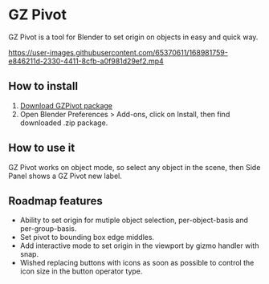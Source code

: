 # GZ Pivot
GZ Pivot is a tool for Blender to set origin on objects in easy and quick way.


https://user-images.githubusercontent.com/65370611/168981759-e846211d-2330-4411-8cfb-a0f981d29ef2.mp4


## How to install
1. [Download GZPivot package](https://github.com/AlbertoGZ-dev/GZ_Pivot/archive/refs/heads/master.zip)
2. Open Blender Preferences > Add-ons, click on Install, then find downloaded .zip package.


## How to use it
GZ Pivot works on object mode, so select any object in the scene, then Side Panel shows a GZ Pivot new label.


## Roadmap features
- Ability to set origin for mutiple object selection, per-object-basis and per-group-basis.
- Set pivot to bounding box edge middles.
- Add interactive mode to set origin in the viewport by gizmo handler with snap.
- Wished replacing buttons with icons as soon as possible to control the icon size in the button operator type.
